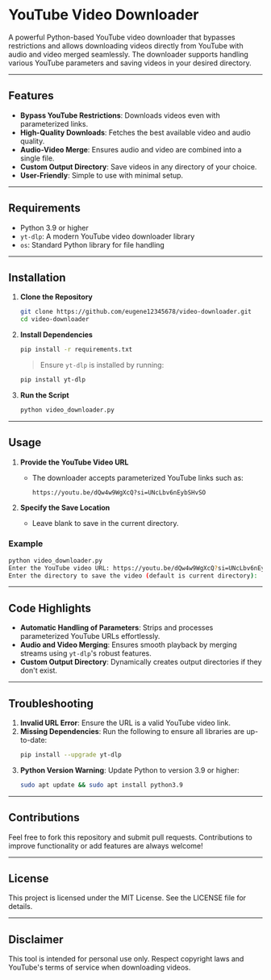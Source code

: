 # YouTube Video Downloader

A powerful Python-based YouTube video downloader that bypasses restrictions and allows downloading videos directly from YouTube with audio and video merged seamlessly. The downloader supports handling various YouTube parameters and saving videos in your desired directory.

---

## Features
- **Bypass YouTube Restrictions**: Downloads videos even with parameterized links.
- **High-Quality Downloads**: Fetches the best available video and audio quality.
- **Audio-Video Merge**: Ensures audio and video are combined into a single file.
- **Custom Output Directory**: Save videos in any directory of your choice.
- **User-Friendly**: Simple to use with minimal setup.

---

## Requirements
- Python 3.9 or higher
- `yt-dlp`: A modern YouTube video downloader library
- `os`: Standard Python library for file handling

---

## Installation

1. **Clone the Repository**
   ```bash
   git clone https://github.com/eugene12345678/video-downloader.git
   cd video-downloader
   ```

2. **Install Dependencies**
   ```bash
   pip install -r requirements.txt
   ```
   > Ensure `yt-dlp` is installed by running:
   ```bash
   pip install yt-dlp
   ```

3. **Run the Script**
   ```bash
   python video_downloader.py
   ```

---

## Usage

1. **Provide the YouTube Video URL**
   - The downloader accepts parameterized YouTube links such as:
     ```
     https://youtu.be/dQw4w9WgXcQ?si=UNcLbv6nEybSHvSO
     ```

2. **Specify the Save Location**
   - Leave blank to save in the current directory.

### Example
```bash
python video_downloader.py
Enter the YouTube video URL: https://youtu.be/dQw4w9WgXcQ?si=UNcLbv6nEybSHvSO
Enter the directory to save the video (default is current directory): 
```

---

## Code Highlights

- **Automatic Handling of Parameters**: Strips and processes parameterized YouTube URLs effortlessly.
- **Audio and Video Merging**: Ensures smooth playback by merging streams using `yt-dlp`'s robust features.
- **Custom Output Directory**: Dynamically creates output directories if they don't exist.

---

## Troubleshooting

1. **Invalid URL Error**: Ensure the URL is a valid YouTube video link.
2. **Missing Dependencies**: Run the following to ensure all libraries are up-to-date:
   ```bash
   pip install --upgrade yt-dlp
   ```
3. **Python Version Warning**: Update Python to version 3.9 or higher:
   ```bash
   sudo apt update && sudo apt install python3.9
   ```

---

## Contributions

Feel free to fork this repository and submit pull requests. Contributions to improve functionality or add features are always welcome!

---

## License

This project is licensed under the MIT License. See the LICENSE file for details.

---

## Disclaimer

This tool is intended for personal use only. Respect copyright laws and YouTube's terms of service when downloading videos.
